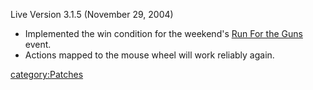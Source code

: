 Live Version 3.1.5 (November 29, 2004)

- Implemented the win condition for the weekend's [Run For the
  Guns](Run_For_the_Guns.md "wikilink") event.
- Actions mapped to the mouse wheel will work reliably again.

[category:Patches](category:Patches.md "wikilink")
